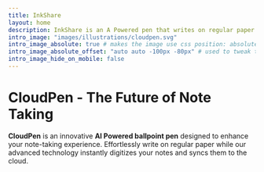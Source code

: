 ```yaml
---
title: InkShare
layout: home
description: InkShare is an A Powered pen that writes on regular paper and instantly digitizes notes to the cloud.
intro_image: "images/illustrations/cloudpen.svg"
intro_image_absolute: true # makes the image use css position: absolute; so it looks "offset". It's a visual effect that might not always look good depending on the image you use.
intro_image_absolute_offset: "auto auto -100px -80px" # used to tweak the positioning of the absolute image if enabled above
intro_image_hide_on_mobile: false
---
```


# CloudPen - The Future of Note Taking

**CloudPen** is an innovative **AI Powered ballpoint pen** designed to enhance your note-taking experience. Effortlessly write on regular paper while our advanced technology instantly digitizes your notes and syncs them to the cloud.
